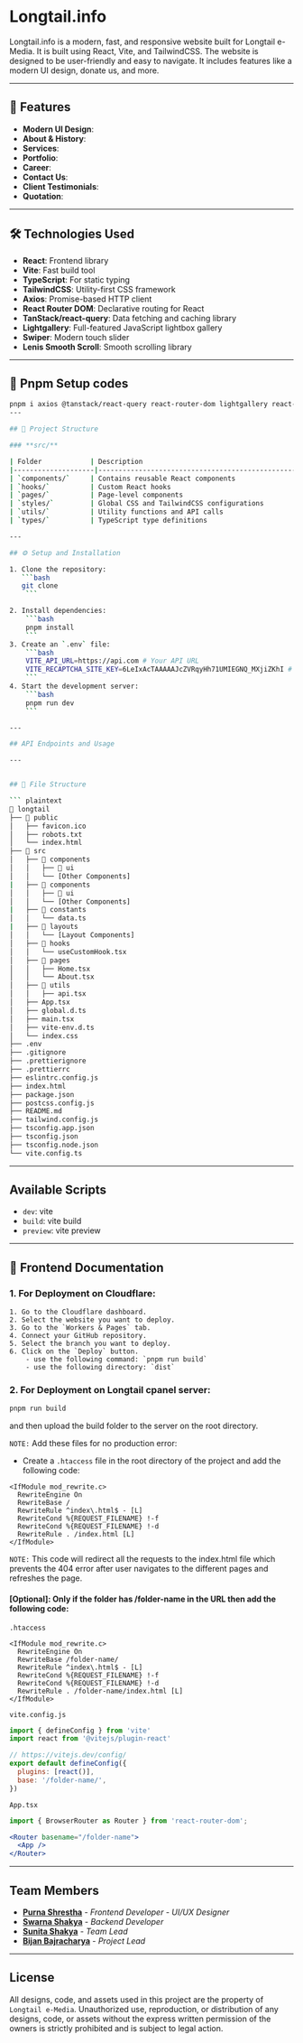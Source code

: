 # Longtail.info

Longtail.info is a modern, fast, and responsive website built for Longtail e-Media. It is built using React, Vite, and TailwindCSS. The website is designed to be user-friendly and easy to navigate. It includes features like a modern UI design, donate us, and more.

---

## 🚀 Features

- **Modern UI Design**:
- **About & History**:
- **Services**:
- **Portfolio**:
- **Career**:
- **Contact Us**:
- **Client Testimonials**:
- **Quotation**:

---

## 🛠️ Technologies Used

- **React**: Frontend library
- **Vite**: Fast build tool
- **TypeScript**: For static typing
- **TailwindCSS**: Utility-first CSS framework
- **Axios**: Promise-based HTTP client
- **React Router DOM**: Declarative routing for React
- **TanStack/react-query**: Data fetching and caching library
- **Lightgallery**: Full-featured JavaScript lightbox gallery
- **Swiper**: Modern touch slider
- **Lenis Smooth Scroll**: Smooth scrolling library

---

## 🎨 Pnpm Setup codes

```bash
pnpm i axios @tanstack/react-query react-router-dom lightgallery react-icons swiper lenis
---

## 📁 Project Structure

### **src/**

| Folder            | Description                                      |
|--------------------|--------------------------------------------------|
| `components/`     | Contains reusable React components               |
| `hooks/`          | Custom React hooks                               |
| `pages/`          | Page-level components                            |
| `styles/`         | Global CSS and TailwindCSS configurations         |
| `utils/`          | Utility functions and API calls                  |
| `types/`          | TypeScript type definitions                      |

---

## ⚙️ Setup and Installation

1. Clone the repository:
   ```bash
   git clone 
    ```

2. Install dependencies:
    ```bash
    pnpm install
    ```
3. Create an `.env` file: 
    ```bash
    VITE_API_URL=https://api.com # Your API URL
    VITE_RECAPTCHA_SITE_KEY=6LeIxAcTAAAAAJcZVRqyHh71UMIEGNQ_MXjiZKhI # Your reCAPTCHA site key
    ```
4. Start the development server:
    ```bash
    pnpm run dev
    ```

---

## API Endpoints and Usage

---


## 📂 File Structure

``` plaintext
📂 longtail
├── 📂 public
│   ├── favicon.ico
│   ├── robots.txt
│   └── index.html
├── 📂 src
│   ├── 📂 components
│   │   ├── 📂 ui
│   │   └── [Other Components]
|   ├── 📂 components
│   │   ├── 📂 ui
│   │   └── [Other Components]
|   ├── 📂 constants
│   │   └── data.ts
|   ├── 📂 layouts
│   │   └── [Layout Components]
│   ├── 📂 hooks
│   │   └── useCustomHook.tsx
│   ├── 📂 pages
│   │   ├── Home.tsx
│   │   └── About.tsx
│   ├── 📂 utils
│   │   ├── api.tsx
│   ├── App.tsx
│   ├── global.d.ts
│   ├── main.tsx
│   ├── vite-env.d.ts
│   └── index.css
├── .env
├── .gitignore
├── .prettierignore
├── .prettierrc
├── eslintrc.config.js
├── index.html
├── package.json
├── postcss.config.js
├── README.md
├── tailwind.config.js
├── tsconfig.app.json
├── tsconfig.json
├── tsconfig.node.json
└── vite.config.ts
```

---

## Available Scripts
- `dev`: vite
- `build`: vite build
- `preview`: vite preview

---

## 📝 Frontend Documentation

### 1. For Deployment on Cloudflare:
``` plaintext
1. Go to the Cloudflare dashboard.
2. Select the website you want to deploy.
3. Go to the `Workers & Pages` tab.
4. Connect your GitHub repository.
5. Select the branch you want to deploy.
6. Click on the `Deploy` button.
    - use the following command: `pnpm run build`
    - use the following directory: `dist`
```

### 2. For Deployment on Longtail cpanel server:

```bash
pnpm run build
```
and then upload the build folder to the server on the root directory.

`NOTE:` Add these files for no production error:

- Create a `.htaccess` file in the root directory of the project and add the following code:
```
<IfModule mod_rewrite.c>
  RewriteEngine On
  RewriteBase /
  RewriteRule ^index\.html$ - [L]
  RewriteCond %{REQUEST_FILENAME} !-f
  RewriteCond %{REQUEST_FILENAME} !-d
  RewriteRule . /index.html [L]
</IfModule>
```
`NOTE:` This code will redirect all the requests to the index.html file which prevents the 404 error after user navigates to the different pages and refreshes the page.

#### [Optional]: Only if the folder has /folder-name in the URL then add the following code:

`.htaccess`
```
<IfModule mod_rewrite.c>
  RewriteEngine On
  RewriteBase /folder-name/
  RewriteRule ^index\.html$ - [L]
  RewriteCond %{REQUEST_FILENAME} !-f
  RewriteCond %{REQUEST_FILENAME} !-d
  RewriteRule . /folder-name/index.html [L]
</IfModule>
```

`vite.config.js`
```jsx
import { defineConfig } from 'vite'
import react from '@vitejs/plugin-react'

// https://vitejs.dev/config/
export default defineConfig({
  plugins: [react()],
  base: '/folder-name/',
})
```

`App.tsx`
```jsx
import { BrowserRouter as Router } from 'react-router-dom';

<Router basename="/folder-name">
  <App />
</Router>
```

---

## Team Members

- **[Purna Shrestha](https://www.purnashrestha.com.np)** - _Frontend Developer_ - _UI/UX Designer_
- **[Swarna Shakya](https://www.swarnashakya.com.np)** - _Backend Developer_
- **[Sunita Shakya](#)** - _Team Lead_
- **[Bijan Bajracharya](#)** - _Project Lead_

---

## License

All designs, code, and assets used in this project are the property of `Longtail e-Media`. Unauthorized use, reproduction, or distribution of any designs, code, or assets without the express written permission of the owners is strictly prohibited and is subject to legal action.